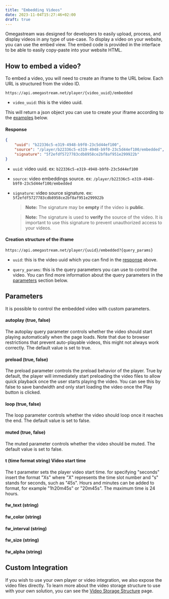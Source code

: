 ```yaml
---
title: "Embedding Videos"
date: 2023-11-04T15:27:46+02:00
draft: true
---
```


Omegastream was designed for developers to easily upload, process, and display videos in any type of use-case. To display a video on your website, you can use the embed view. The embed code is provided in the interface to be able to easily copy-paste into your website HTML.

## How to embed a video?

To embed a video, you will need to create an iframe to the URL below. Each URL is structured from the video ID.

```uri
https://api.omegastream.net/player/{video_uuid}/embedded
```

- `video_uuid`: this is the video uuid.

This will return a json object you can use to create your iframe according to the [examples](#example-code-responsive) below.

#### Response

```json
{
    "uuid": "b22336c5-e319-4948-b9f0-23c5d44ef100",
    "source": "/player/b22336c5-e319-4948-b9f0-23c5d44ef100/embedded",
    "signature": "5f2efdf5727783cdb8958ce2bf8af951e299922b"
}
```

- `uuid`: video uuid. ex: `b22336c5-e319-4948-b9f0-23c5d44ef100`
- `source`: video embeddings source. ex: `/player/b22336c5-e319-4948-b9f0-23c5d44ef100/embedded`
- `signature`: video source signature. ex: `5f2efdf5727783cdb8958ce2bf8af951e299922b`
    > **Note:** The signature may be **empty** if the video is **public**.

    > **Note:** The signature is used to **verify** the source of the video. It is important to use this signature to prevent unauthorized access to your videos.

#### Creation structure of the iframe

```uri
https://api.omegastream.net/player/{uuid}/embedded?{query_params}
```

- `uuid`: this is the video uuid which you can find in the [response](#response) above.

- `query_params`: this is the query parameters you can use to control the video. You can find more information about the query parameters in the [parameters](#parameters) section below.

## Parameters

It is possible to control the embedded video with custom parameters.

#### autoplay (true, false)

The autoplay query parameter controls whether the video should start playing automatically when the page loads. Note that due to browser restrictions that prevent auto-playable videos, this might not always work correctly. The default value is set to true.

#### preload (true, false)

The preload parameter controls the preload behavior of the player. True by default, the player will immediately start preloading the video files to allow quick playback once the user starts playing the video. You can see this by false to save bandwidth and only start loading the video once the Play button is clicked.

#### loop (true, false)

The loop parameter controls whether the video should loop once it reaches the end. The default value is set to false.

#### muted (true, false)

The muted parameter controls whether the video should be muted. The default value is set to false.

#### t (time format string) Video start time

The t parameter sets the player video start time. for specifying "seconds" insert the format "Xs" where "X" represents the time slot number and "s" stands for seconds, such as "45s". Hours and minutes can be added to format, for example "1h20m45s" or "20m45s". The maximum time is 24 hours.

#### fw_text (string)

#### fw_color (string)

#### fw_interval (string)

#### fw_size (string)

#### fw_alpha (string)

## Custom Integration

If you wish to use your own player or video integration, we also expose the video files directly. To learn more about the video storage structure to use with your own solution, you can see the [Video Storage Structure](/video/video_model) page.
